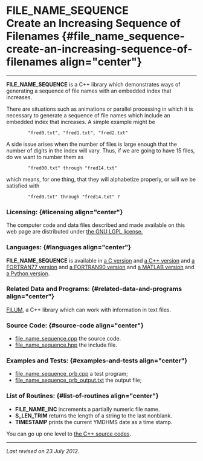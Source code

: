 FILE\_NAME\_SEQUENCE\
Create an Increasing Sequence of Filenames {#file_name_sequence-create-an-increasing-sequence-of-filenames align="center"}
==========================================

------------------------------------------------------------------------

**FILE\_NAME\_SEQUENCE** is a C++ library which demonstrates ways of
generating a sequence of file names with an embedded index that
increases.

There are situations such as animations or parallel processing in which
it is necessary to generate a sequence of file names which include an
embedded index that increases. A simple example might be

            "fred0.txt", "fred1.txt", "fred2.txt"
          

A side issue arises when the number of files is large enough that the
number of digits in the index will vary. Thus, if we are going to have
15 files, do we want to number them as

            "fred00.txt" through "fred14.txt"
          

which means, for one thing, that they will alphabetize properly, or will
we be satisfied with

            "fred0.txt" through "fred14.txt" ?
          

### Licensing: {#licensing align="center"}

The computer code and data files described and made available on this
web page are distributed under [the GNU LGPL
license.](../../txt/gnu_lgpl.txt)

### Languages: {#languages align="center"}

**FILE\_NAME\_SEQUENCE** is available in [a C
version](../../c_src/file_name_sequence/file_name_sequence.html) and [a
C++ version](../../cpp_src/file_name_sequence/file_name_sequence.html)
and [a FORTRAN77
version](../../f77_src/file_name_sequence/file_name_sequence.html) and
[a FORTRAN90
version](../../f_src/file_name_sequence/file_name_sequence.html) and [a
MATLAB version](../../m_src/file_name_sequence/file_name_sequence.html)
and [a Python
version](../../py_src/file_name_sequence/file_name_sequence.html).

### Related Data and Programs: {#related-data-and-programs align="center"}

[FILUM](../../cpp_src/filum/filum.html), a C++ library which can work
with information in text files.

### Source Code: {#source-code align="center"}

-   [file\_name\_sequence.cpp](file_name_sequence.cpp) the source code.
-   [file\_name\_sequence.hpp](file_name_sequence.hpp) the include file.

### Examples and Tests: {#examples-and-tests align="center"}

-   [file\_name\_sequence\_prb.cpp](file_name_sequence_prb.cpp) a test
    program;
-   [file\_name\_sequence\_prb\_output.txt](file_name_sequence_prb_output.txt)
    the output file;

### List of Routines: {#list-of-routines align="center"}

-   **FILE\_NAME\_INC** increments a partially numeric file name.
-   **S\_LEN\_TRIM** returns the length of a string to the last
    nonblank.
-   **TIMESTAMP** prints the current YMDHMS date as a time stamp.

You can go up one level to [the C++ source codes](../cpp_src.html).

------------------------------------------------------------------------

*Last revised on 23 July 2012.*
